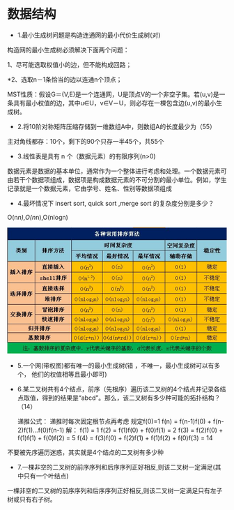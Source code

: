 # 数据结构

* 1.最小生成树问题是构造连通网的最小代价生成树(对)

构造网的最小生成树必须解决下面两个问题：

1、尽可能选取权值小的边，但不能构成回路；
    
*2、选取n－1条恰当的边以连通n个顶点；
    
MST性质：假设G＝(V,E)是一个连通网，U是顶点V的一个非空子集。若(u,v)是一条具有最小权值的边，其中u∈U，v∈V－U，则必存在一棵包含边(u,v)的最小生成树。 


* 2.将10阶对称矩阵压缩存储到一维数组A中，则数组A的长度最少为（55）

主对角线都存：10个，剩下的90个只存一半45个，共55个

* 3.线性表是具有 n 个（数据元素）的有限序列(n>0)

 数据元素是数据的基本单位，通常作为一个整体进行考虑和处理。一个数据元素可由若干个数据项组成，数据项是构成数据元素的不可分割的最小单位。例如，学生记录就是一个数据元素，它由学号、姓名、性别等数据项组成
 
* 4.最坏情况下 insert sort, quick sort ,merge sort 的复杂度分别是多少？

O(n*n),O(n*n),O(nlogn)

![thread](https://github.com/shencang/note/blob/master/Interview%26WrittenExamination/image/softTime.png)


* 5.一个网(带权图)都有唯一的最小生成树(错 ，不唯一，最小生成树可以有多个， 他们的权值相等且最小即可)

* 6.某二叉树共有4个结点，前序（先根序）遍历该二叉树的4个结点并记录各结点取值，得到的结果是“abcd”。那么，该二叉树有多少种可能的拓扑结构？（14）


    递推公式：
    递推时每次固定根节点再考虑
    规定f(0)=1
    f(n) = f(n-1)f(0) + f(n-2)f(1)...f(0)f(n-1)
    解：
    f(1) = 1
    f(2) = f(1)f(0) + f(0)f(1) = 2
    f(3) = f(2)f(0) + f(1)f(1) + f(0)f(2) = 5
    f(4) = f(3)f(0) + f(2)f(1) + f(1)f(2) + f(0)f(3) = 14

不要被先序遍历迷惑，其实就是4个结点的二叉树有多少种

* 7.一棵非空的二叉树的前序序列和后序序列正好相反,则该二叉树一定满足(其中只有一个叶结点)

一棵非空的二叉树的前序序列和后序序列正好相反,则该二叉树一定满足只有左子树或只有右子树。

